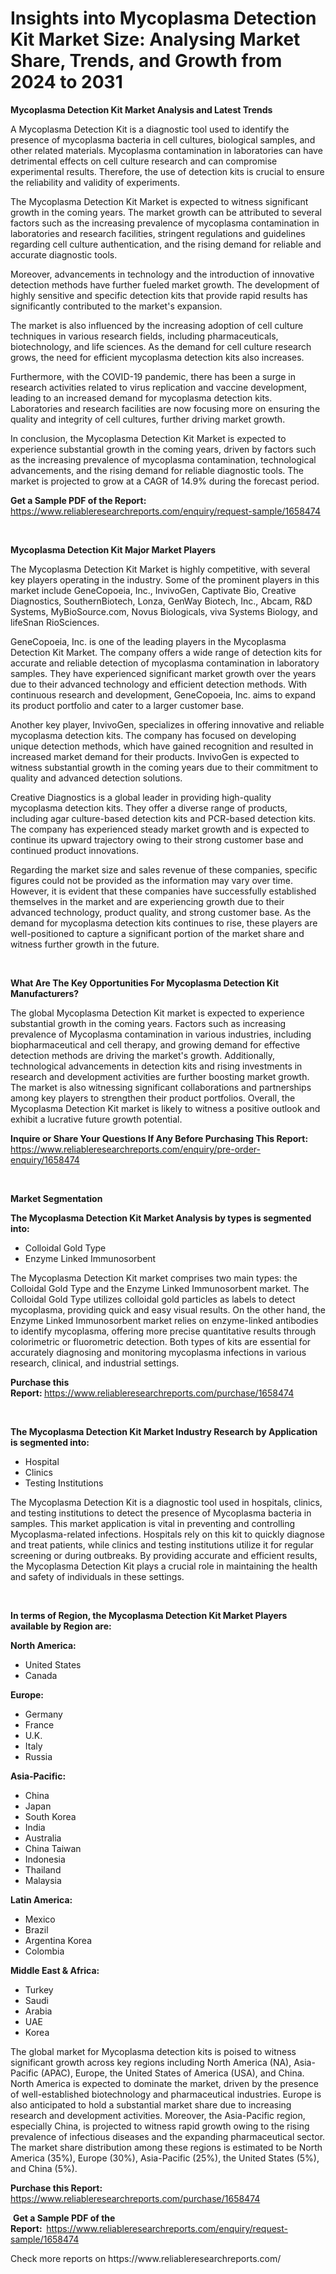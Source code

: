 <p><h1>Insights into Mycoplasma Detection Kit Market Size: Analysing Market Share, Trends, and Growth from 2024 to 2031</h1></p><p><strong>Mycoplasma Detection Kit Market Analysis and Latest Trends</strong></p>
<p><p>A Mycoplasma Detection Kit is a diagnostic tool used to identify the presence of mycoplasma bacteria in cell cultures, biological samples, and other related materials. Mycoplasma contamination in laboratories can have detrimental effects on cell culture research and can compromise experimental results. Therefore, the use of detection kits is crucial to ensure the reliability and validity of experiments.</p><p>The Mycoplasma Detection Kit Market is expected to witness significant growth in the coming years. The market growth can be attributed to several factors such as the increasing prevalence of mycoplasma contamination in laboratories and research facilities, stringent regulations and guidelines regarding cell culture authentication, and the rising demand for reliable and accurate diagnostic tools.</p><p>Moreover, advancements in technology and the introduction of innovative detection methods have further fueled market growth. The development of highly sensitive and specific detection kits that provide rapid results has significantly contributed to the market's expansion.</p><p>The market is also influenced by the increasing adoption of cell culture techniques in various research fields, including pharmaceuticals, biotechnology, and life sciences. As the demand for cell culture research grows, the need for efficient mycoplasma detection kits also increases.</p><p>Furthermore, with the COVID-19 pandemic, there has been a surge in research activities related to virus replication and vaccine development, leading to an increased demand for mycoplasma detection kits. Laboratories and research facilities are now focusing more on ensuring the quality and integrity of cell cultures, further driving market growth.</p><p>In conclusion, the Mycoplasma Detection Kit Market is expected to experience substantial growth in the coming years, driven by factors such as the increasing prevalence of mycoplasma contamination, technological advancements, and the rising demand for reliable diagnostic tools. The market is projected to grow at a CAGR of 14.9% during the forecast period.</p></p>
<p><strong>Get a Sample PDF of the Report:&nbsp;</strong> <a href="https://www.reliableresearchreports.com/enquiry/request-sample/1658474">https://www.reliableresearchreports.com/enquiry/request-sample/1658474</a></p>
<p>&nbsp;</p>
<p><strong>Mycoplasma Detection Kit Major Market Players</strong></p>
<p><p>The Mycoplasma Detection Kit Market is highly competitive, with several key players operating in the industry. Some of the prominent players in this market include GeneCopoeia, Inc., InvivoGen, Captivate Bio, Creative Diagnostics, SouthernBiotech, Lonza, GenWay Biotech, Inc., Abcam, R&D Systems, MyBioSource.com, Novus Biologicals, viva Systems Biology, and lifeSnan RioSciences.</p><p>GeneCopoeia, Inc. is one of the leading players in the Mycoplasma Detection Kit Market. The company offers a wide range of detection kits for accurate and reliable detection of mycoplasma contamination in laboratory samples. They have experienced significant market growth over the years due to their advanced technology and efficient detection methods. With continuous research and development, GeneCopoeia, Inc. aims to expand its product portfolio and cater to a larger customer base.</p><p>Another key player, InvivoGen, specializes in offering innovative and reliable mycoplasma detection kits. The company has focused on developing unique detection methods, which have gained recognition and resulted in increased market demand for their products. InvivoGen is expected to witness substantial growth in the coming years due to their commitment to quality and advanced detection solutions.</p><p>Creative Diagnostics is a global leader in providing high-quality mycoplasma detection kits. They offer a diverse range of products, including agar culture-based detection kits and PCR-based detection kits. The company has experienced steady market growth and is expected to continue its upward trajectory owing to their strong customer base and continued product innovations.</p><p>Regarding the market size and sales revenue of these companies, specific figures could not be provided as the information may vary over time. However, it is evident that these companies have successfully established themselves in the market and are experiencing growth due to their advanced technology, product quality, and strong customer base. As the demand for mycoplasma detection kits continues to rise, these players are well-positioned to capture a significant portion of the market share and witness further growth in the future.</p></p>
<p>&nbsp;</p>
<p><strong>What Are The Key Opportunities For Mycoplasma Detection Kit Manufacturers?</strong></p>
<p><p>The global Mycoplasma Detection Kit market is expected to experience substantial growth in the coming years. Factors such as increasing prevalence of Mycoplasma contamination in various industries, including biopharmaceutical and cell therapy, and growing demand for effective detection methods are driving the market's growth. Additionally, technological advancements in detection kits and rising investments in research and development activities are further boosting market growth. The market is also witnessing significant collaborations and partnerships among key players to strengthen their product portfolios. Overall, the Mycoplasma Detection Kit market is likely to witness a positive outlook and exhibit a lucrative future growth potential.</p></p>
<p><strong>Inquire or Share Your Questions If Any Before Purchasing This Report:</strong> <a href="https://www.reliableresearchreports.com/enquiry/pre-order-enquiry/1658474">https://www.reliableresearchreports.com/enquiry/pre-order-enquiry/1658474</a></p>
<p>&nbsp;</p>
<p><strong>Market Segmentation</strong></p>
<p><strong>The Mycoplasma Detection Kit Market Analysis by types is segmented into:</strong></p>
<p><ul><li>Colloidal Gold Type</li><li>Enzyme Linked Immunosorbent</li></ul></p>
<p><p>The Mycoplasma Detection Kit market comprises two main types: the Colloidal Gold Type and the Enzyme Linked Immunosorbent market. The Colloidal Gold Type utilizes colloidal gold particles as labels to detect mycoplasma, providing quick and easy visual results. On the other hand, the Enzyme Linked Immunosorbent market relies on enzyme-linked antibodies to identify mycoplasma, offering more precise quantitative results through colorimetric or fluorometric detection. Both types of kits are essential for accurately diagnosing and monitoring mycoplasma infections in various research, clinical, and industrial settings.</p></p>
<p><strong>Purchase this Report:&nbsp;</strong><a href="https://www.reliableresearchreports.com/purchase/1658474">https://www.reliableresearchreports.com/purchase/1658474</a></p>
<p>&nbsp;</p>
<p><strong>The Mycoplasma Detection Kit Market Industry Research by Application is segmented into:</strong></p>
<p><ul><li>Hospital</li><li>Clinics</li><li>Testing Institutions</li></ul></p>
<p><p>The Mycoplasma Detection Kit is a diagnostic tool used in hospitals, clinics, and testing institutions to detect the presence of Mycoplasma bacteria in samples. This market application is vital in preventing and controlling Mycoplasma-related infections. Hospitals rely on this kit to quickly diagnose and treat patients, while clinics and testing institutions utilize it for regular screening or during outbreaks. By providing accurate and efficient results, the Mycoplasma Detection Kit plays a crucial role in maintaining the health and safety of individuals in these settings.</p></p>
<p>&nbsp;</p>
<p><strong>In terms of Region, the Mycoplasma Detection Kit Market Players available by Region are:</strong></p>
<p>
    <p> <strong> North America: </strong>
        <ul>
            <li>United States</li>
            <li>Canada</li>
        </ul>
        </p> 
    <p> <strong> Europe: </strong>
        <ul>
            <li>Germany</li>
            <li>France</li>
            <li>U.K.</li>
            <li>Italy</li>
            <li>Russia</li>
        </ul>
        </p> 
    <p> <strong> Asia-Pacific: </strong>
        <ul>
            <li>China</li>
            <li>Japan</li>
            <li>South Korea</li>
            <li>India</li>
            <li>Australia</li>
            <li>China Taiwan</li>
            <li>Indonesia</li>
            <li>Thailand</li>
            <li>Malaysia</li>
        </ul>
        </p> 
    <p> <strong> Latin America: </strong>
        <ul>
            <li>Mexico</li>
            <li>Brazil</li>
            <li>Argentina Korea</li>
            <li>Colombia</li>
        </ul>
        </p> 
    <p> <strong> Middle East & Africa: </strong>
        <ul>
            <li>Turkey</li>
            <li>Saudi</li>
            <li>Arabia</li>
            <li>UAE</li>
            <li>Korea</li>
        </ul>
    </p>
    </p>
<p><p>The global market for Mycoplasma detection kits is poised to witness significant growth across key regions including North America (NA), Asia-Pacific (APAC), Europe, the United States of America (USA), and China. North America is expected to dominate the market, driven by the presence of well-established biotechnology and pharmaceutical industries. Europe is also anticipated to hold a substantial market share due to increasing research and development activities. Moreover, the Asia-Pacific region, especially China, is projected to witness rapid growth owing to the rising prevalence of infectious diseases and the expanding pharmaceutical sector. The market share distribution among these regions is estimated to be North America (35%), Europe (30%), Asia-Pacific (25%), the United States (5%), and China (5%).</p></p>
<p><strong>Purchase this Report: </strong><a href="https://www.reliableresearchreports.com/purchase/1658474">https://www.reliableresearchreports.com/purchase/1658474</a></p>
<p>&nbsp;<strong>Get a Sample PDF of the Report:&nbsp;&nbsp;</strong><a href="https://www.reliableresearchreports.com/enquiry/request-sample/1658474">https://www.reliableresearchreports.com/enquiry/request-sample/1658474</a></p>
<p><strong></strong></p>
<p>Check more reports on https://www.reliableresearchreports.com/</p>